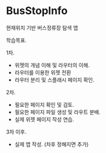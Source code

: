 # BusStopInfo
현재위치 기반 버스정류장 탐색 앱

학습목표.

1차.
 - 위젯의 개념 이해 및 라우터의 이해.
 - 라우터를 이용한 위젯 전환
 - 라우터 분리 및 스플래시 페이지 확인.

2차.
 - 필요한 페이지 확인 및 검토.
 - 필요한 페이지 파일 생성 및 라우트 분배.
 - 실제 위젯 페이지 작성 연습.

3차 이후.
 - 실제 앱 작성.
 (차후 정해지면 추가)

